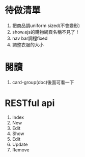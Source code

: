 # 待做清單
1. 把商品調uniform sized(不會變形)
2. show.ejs的購物網頁名稱不見了！
3. nav bar調程fixed
4. 調整衣服的大小



# 閱讀
1. card-group(doc)後面可看一下



# RESTful api
 1. Index
 2. New
 3. Edit
 4. Show
 5. Edit
 6. Update
 7. Remove
